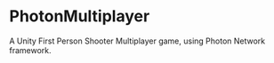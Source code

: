 # PhotonMultiplayer
 
A Unity First Person Shooter Multiplayer game, using Photon Network framework.
